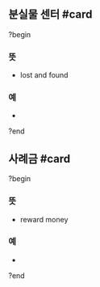 ## 분실물 센터 #card
?begin
### 뜻
- lost and found
### 예
-
<!--SR:!2025-06-28,13,234-->
?end


## 사례금 #card
?begin
### 뜻
- reward money
### 예
-
<!--SR:!2025-10-14,108,290-->
?end


